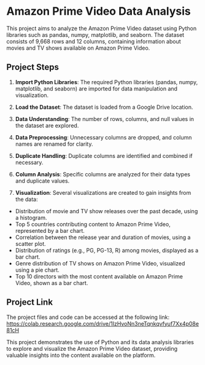 # Amazon Prime Video Data Analysis

This project aims to analyze the Amazon Prime Video dataset using Python libraries such as pandas, numpy, matplotlib, and seaborn. The dataset consists of 9,668 rows and 12 columns, containing information about movies and TV shows available on Amazon Prime Video.

## Project Steps

1. **Import Python Libraries**: The required Python libraries (pandas, numpy, matplotlib, and seaborn) are imported for data manipulation and visualization.

2. **Load the Dataset**: The dataset is loaded from a Google Drive location.

3. **Data Understanding**: The number of rows, columns, and null values in the dataset are explored.

4. **Data Preprocessing**: Unnecessary columns are dropped, and column names are renamed for clarity.

5. **Duplicate Handling**: Duplicate columns are identified and combined if necessary.

6. **Column Analysis**: Specific columns are analyzed for their data types and duplicate values.

7. **Visualization**: Several visualizations are created to gain insights from the data:
  - Distribution of movie and TV show releases over the past decade, using a histogram.
  - Top 5 countries contributing content to Amazon Prime Video, represented by a bar chart.
  - Correlation between the release year and duration of movies, using a scatter plot.
  - Distribution of ratings (e.g., PG, PG-13, R) among movies, displayed as a bar chart.
  - Genre distribution of TV shows on Amazon Prime Video, visualized using a pie chart.
  - Top 10 directors with the most content available on Amazon Prime Video, shown as a bar chart.

## Project Link

The project files and code can be accessed at the following link: https://colab.research.google.com/drive/1IzHvoNn3neTqnkqvfyuf7Xx4p08e81cH

This project demonstrates the use of Python and its data analysis libraries to explore and visualize the Amazon Prime Video dataset, providing valuable insights into the content available on the platform.

